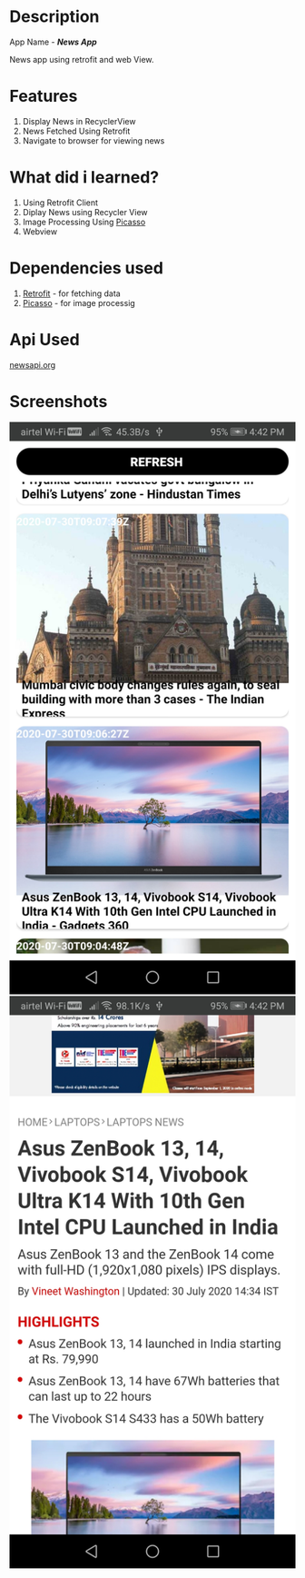 # Description

App Name - **_News App_** 

News app using retrofit and web View.

# Features

1. Display News in RecyclerView 
2. News Fetched Using Retrofit
3. Navigate to browser for viewing news

# What did i learned?

1. Using Retrofit Client
2. Diplay News using Recycler View
3. Image Processing Using [Picasso](https://github.com/square/picasso)
4. Webview

# Dependencies used

1. [Retrofit](https://square.github.io/retrofit/) - for fetching data
3. [Picasso](https://github.com/square/picasso) - for image processig

# Api Used

[newsapi.org](https://newsapi.org/)

# Screenshots

![](Images/img1.jpg)
![](Images/img2.jpg)



